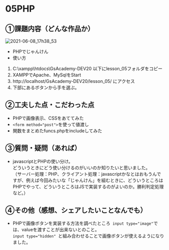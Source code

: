 # 05PHP
## ①課題内容（どんな作品か）
 ![2021-06-08_17h38_53](https://user-images.githubusercontent.com/69302785/121154303-d54f1c00-c881-11eb-94e4-8884c497294f.png)
- PHPでじゃんけん
- 使い方
1. C:\xampp\htdocs\GsAcademy-DEV20 以下にlesson_05フォルダをコピー
2. XAMPPでApache、MySqlをStart
3. http://localhost/GsAcademy-DEV20/lesson_05/ にアクセス
4. 下部にあるボタンから手を選ぶ。


## ②工夫した点・こだわった点
- PHPで画像表示、CSSをあててみた
- ```<form method="post">```を使って値渡し
- 関数をまとめたfuncs.phpをincludeしてみた

## ③質問・疑問（あれば）
- javascriptとPHPの使い分け。  
どういうときにどう使い分けるのがいいのか知りたいと思いました。  
（サーバー処理：PHP、クライアント処理：javascriptかなとはおもうんですが、例えば今回みたいな「じゃんけん」を組むときに、どういうところはPHPでやって、どういうところはJSで実装するのがよいのか。勝利判定処理など。）


## ④その他（感想、シェアしたいことなんでも）
- PHPで画像ボタンを実装する方法を調べたところ``` input type="image"```では、valueを渡すことが出来ないとのこと。  
 ```input type="hidden" ```と組み合わせることで画像ボタンが使えるようになりました。  

